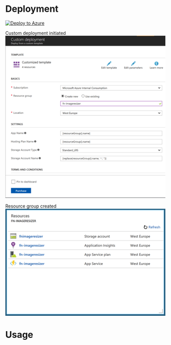﻿# Deployment
[![Deploy to Azure](https://azuredeploy.net/deploybutton.png)](https://portal.azure.com/#create/Microsoft.Template/uri/https%3A%2F%2Fraw.githubusercontent.com%2Fmiartem%2FFunctions%2Fmaster%2FEXP.Functions%2FEXP.Functions.ImageResizer%2FDeployment%2Ftemplate.json)

<div>
	<div>Custom deployment initiated</div>
	<img src="Deployment%2FDocumentation%2FCustom%20deployment.PNG" width="500" title="Github Logo">
	</p>
</div>
<div>
	<div>Resource group created</div>
	<img src="Deployment%2FDocumentation%2FResource%20group.PNG" width="500" title="Github Logo">
	</p>
</div>

# Usage
